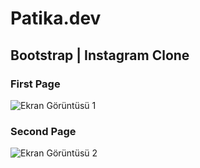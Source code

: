 # Patika.dev
## Bootstrap | Instagram Clone
### First Page
![Ekran Görüntüsü 1](https://user-images.githubusercontent.com/93269500/147791610-26c8d8aa-fed1-4c91-a2f2-0ed6e9dcea5e.png)
### Second Page
![Ekran Görüntüsü 2](https://user-images.githubusercontent.com/93269500/147791614-5121a37d-9d16-404d-87e4-842184135e78.png)
